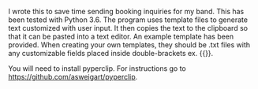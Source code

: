 I wrote this to save time sending booking inquiries for my band. This has been tested with Python 3.6.
The program uses template files to generate text customized with user input. It then copies the text to the clipboard
so that it can be pasted into a text editor. An example template has been provided. When creating your own templates,
they should be .txt files with any customizable fields placed inside double-brackets ex. {{}}.

You will need to install pyperclip. For instructions go to https://github.com/asweigart/pyperclip.
